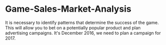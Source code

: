 # Game-Sales-Market-Analysis
It is necessary to identify patterns that determine the success of the game. This will allow you to bet on a potentially popular product and plan advertising campaigns. It's December 2016, we need to plan a campaign for 2017.
